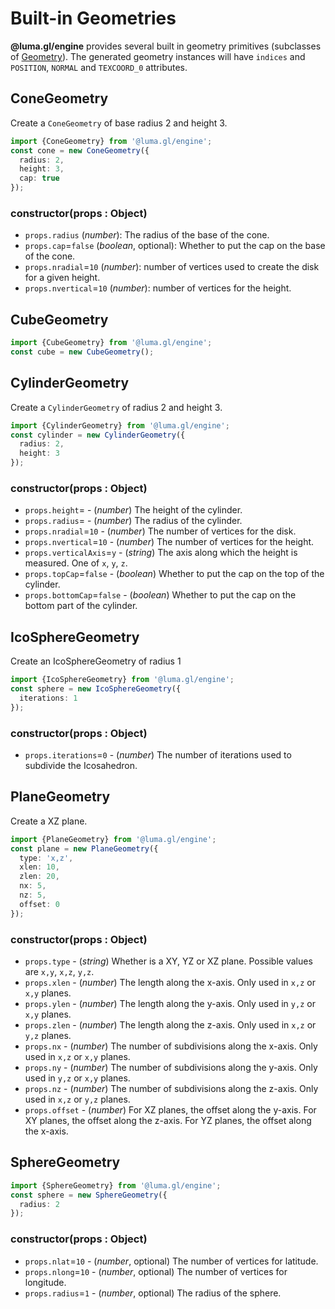 # Built-in Geometries

**@luma.gl/engine** provides several built in geometry primitives (subclasses of [Geometry](/docs/api-reference/engine/geometry)). The generated geometry instances will have `indices` and `POSITION`, `NORMAL` and `TEXCOORD_0` attributes.

## ConeGeometry

Create a `ConeGeometry` of base radius 2 and height 3.

```typescript
import {ConeGeometry} from '@luma.gl/engine';
const cone = new ConeGeometry({
  radius: 2,
  height: 3,
  cap: true
});
```

### constructor(props : Object)

- `props.radius` (_number_): The radius of the base of the cone.
- `props.cap`=`false` (_boolean_, optional): Whether to put the cap on the base of the cone.
- `props.nradial`=`10` (_number_): number of vertices used to create the disk for a given height.
- `props.nvertical`=`10` (_number_): number of vertices for the height.

## CubeGeometry

```typescript
import {CubeGeometry} from '@luma.gl/engine';
const cube = new CubeGeometry();
```

## CylinderGeometry

Create a `CylinderGeometry` of radius 2 and height 3.

```typescript
import {CylinderGeometry} from '@luma.gl/engine';
const cylinder = new CylinderGeometry({
  radius: 2,
  height: 3
});
```

### constructor(props : Object)

- `props.height`= - (_number_) The height of the cylinder.
- `props.radius`= - (_number_) The radius of the cylinder.
- `props.nradial`=`10` - (_number_) The number of vertices for the disk.
- `props.nvertical`=`10` - (_number_) The number of vertices for the height.
- `props.verticalAxis`=`y` - (_string_) The axis along which the height is measured. One of `x`, `y`, `z`.
- `props.topCap`=`false` - (_boolean_) Whether to put the cap on the top of the cylinder.
- `props.bottomCap`=`false` - (_boolean_) Whether to put the cap on the bottom
  part of the cylinder.

## IcoSphereGeometry

Create an IcoSphereGeometry of radius 1

```typescript
import {IcoSphereGeometry} from '@luma.gl/engine';
const sphere = new IcoSphereGeometry({
  iterations: 1
});
```

### constructor(props : Object)

- `props.iterations`=`0` - (_number_) The number of iterations used to subdivide the Icosahedron.

## PlaneGeometry

Create a XZ plane.

```typescript
import {PlaneGeometry} from '@luma.gl/engine';
const plane = new PlaneGeometry({
  type: 'x,z',
  xlen: 10,
  zlen: 20,
  nx: 5,
  nz: 5,
  offset: 0
});
```

### constructor(props : Object)

- `props.type` - (_string_) Whether is a XY, YZ or XZ plane. Possible values are `x,y`, `x,z`, `y,z`.
- `props.xlen` - (_number_) The length along the x-axis. Only used in `x,z` or `x,y` planes.
- `props.ylen` - (_number_) The length along the y-axis. Only used in `y,z` or `x,y` planes.
- `props.zlen` - (_number_) The length along the z-axis. Only used in `x,z` or `y,z` planes.
- `props.nx` - (_number_) The number of subdivisions along the x-axis. Only used in `x,z` or `x,y` planes.
- `props.ny` - (_number_) The number of subdivisions along the y-axis. Only used in `y,z` or `x,y` planes.
- `props.nz` - (_number_) The number of subdivisions along the z-axis. Only used in `x,z` or `y,z` planes.
- `props.offset` - (_number_) For XZ planes, the offset along the y-axis. For XY planes, the offset along the z-axis. For YZ planes, the offset along the x-axis.

## SphereGeometry

```typescript
import {SphereGeometry} from '@luma.gl/engine';
const sphere = new SphereGeometry({
  radius: 2
});
```

### constructor(props : Object)

- `props.nlat`=`10` - (_number_, optional) The number of vertices for latitude.
- `props.nlong`=`10` - (_number_, optional) The number of vertices for longitude.
- `props.radius`=`1` - (_number_, optional) The radius of the sphere.
